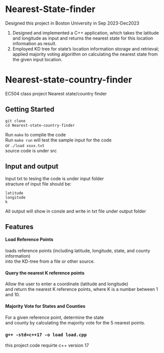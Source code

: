 # Nearest-State-finder
Designed this project in Boston University in Sep 2023-Dec2023
1. Designed and implemented a C++ application,  which takes the latitude and longitude as input and returns the nearest state for this location information as result.
2. Employed KD tree for state’s location information storage and retrieval; applied majority voting algorithm on calculating the nearest state from the given input location.

# Nearest-state-country-finder
EC504 class project Nearest state/country finder

## Getting Started
```
git clone
cd Nearest-state-country-finder
```
Run `make` to complie the code</br>
Run `make run` will test the sample input for the code</br>
or `./load xxxx.txt`</br>
source code is under src</br>
## Input and output
Input txt to tesing the code is under input folder</br>
stracture of input file should be:
```
latitude
longitude
k
```
All output will show in consle and write in txt file under output folder</br>
## Features
#### Load Reference Points
loads reference points (including latitude, longitude, state, and county information) </br>
into the KD-tree from a file or other source.</br>

#### Query the nearest K reference points
Allow the user to enter a coordinate (latitude and longitude) </br>
and return the nearest K reference points, where K is a number between 1 and 10.</br>

#### Majority Vote for States and Counties
For a given reference point, determine the state </br>
and county by calculating the majority vote for the 5 nearest points.</br>
### `g++ -std=c++17 -o load load.cpp`</br>
this project code requirte c++ version 17</br>
